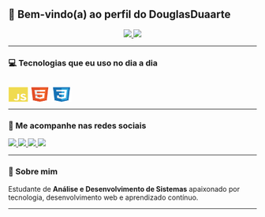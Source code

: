 ## 👋 Bem-vindo(a) ao perfil do DouglasDuaarte

<div align="center">
  <a href="https://github.com/DouglasDuaarte">
    <img height="180em" src="https://github-readme-stats.vercel.app/api?username=DouglasDuaarte&show_icons=true&theme=merko&include_all_commits=true&count_private=true"/>
    <img height="180em" src="https://github-readme-stats.vercel.app/api/top-langs/?username=DouglasDuaarte&layout=compact&langs_count=6&theme=tokyonight"/>
  </a>
</div>

---

### 💻 Tecnologias que eu uso no dia a dia

<div style="display: inline_block"><br>
  <img align="center" alt="JavaScript" height="30" width="40" src="https://raw.githubusercontent.com/devicons/devicon/master/icons/javascript/javascript-plain.svg">
  <img align="center" alt="HTML5" height="30" width="40" src="https://raw.githubusercontent.com/devicons/devicon/master/icons/html5/html5-original.svg">
  <img align="center" alt="CSS3" height="30" width="40" src="https://raw.githubusercontent.com/devicons/devicon/master/icons/css3/css3-original.svg">
</div>

---

### 📲 Me acompanhe nas redes sociais

<div>
  <a href="https://www.instagram.com/douglas_duaartee/" target="_blank">
    <img src="https://img.shields.io/badge/-Instagram-%23E4405F?style=for-the-badge&logo=instagram&logoColor=white">
  </a>
  <a href="https://discord.com/users/SEU_ID_DO_DISCORD" target="_blank">
    <img src="https://img.shields.io/badge/Discord-7289DA?style=for-the-badge&logo=discord&logoColor=white">
  </a>
  <a href="mailto:seuemail@gmail.com" target="_blank">
    <img src="https://img.shields.io/badge/-Gmail-%23333?style=for-the-badge&logo=gmail&logoColor=white">
  </a>
  <a href="https://www.linkedin.com/in/douglas-duarte-7b8051336/" target="_blank">
    <img src="https://img.shields.io/badge/-LinkedIn-%230077B5?style=for-the-badge&logo=linkedin&logoColor=white">
  </a>
</div>

---

### 🚀 Sobre mim

Estudante de **Análise e Desenvolvimento de Sistemas** apaixonado por tecnologia, desenvolvimento web e aprendizado contínuo.

---

